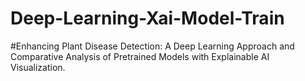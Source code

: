 # Deep-Learning-Xai-Model-Train
#Enhancing Plant Disease Detection: A Deep Learning Approach and 
Comparative Analysis of Pretrained Models with Explainable AI 
Visualization. 

